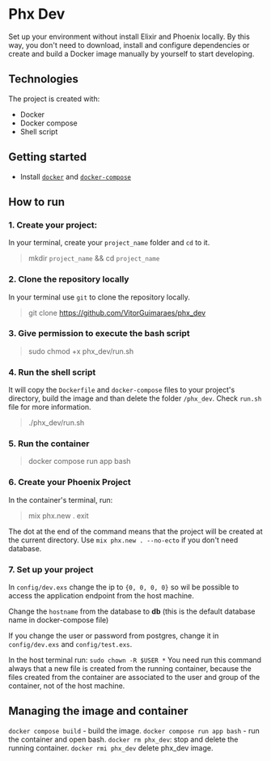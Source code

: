 # Phx Dev 
Set up your environment without install Elixir and Phoenix locally. 
By this way, you don't need to download, install and configure dependencies or create and build a Docker image manually by yourself to start developing.

## Technologies 
The project is created with:
- Docker
- Docker compose
- Shell script

## Getting started
- Install [`docker`](https://docs.docker.com/engine/install/) and [`docker-compose`](https://docs.docker.com/compose/install/)


## How to run 

### 1. Create your project:
In your terminal, create your `project_name` folder and `cd` to it.
> mkdir `project_name` && cd `project_name` 

### 2. Clone the repository locally  
In your terminal use `git` to clone the repository locally.
> git clone https://github.com/VitorGuimaraes/phx_dev

### 3. Give permission to execute the bash script
> sudo chmod +x phx_dev/run.sh

### 4. Run the shell script
It will copy the `Dockerfile` and `docker-compose` files to your project's directory, build the image and than delete the folder `/phx_dev`. 
Check `run.sh` file for more information.  
> ./phx_dev/run.sh 

### 5. Run the container
> docker compose run app bash

### 6. Create your Phoenix Project
In the container's terminal, run:
> mix phx.new .
> exit

The dot at the end of the command means that the project will be created at the current directory. Use `mix phx.new . --no-ecto` if you don't need database.

### 7. Set up your project
In `config/dev.exs` change the ip to `{0, 0, 0, 0}` so wil be possible to access the application endpoint from the host machine.

Change the `hostname` from the database to **db** (this is the default database name in docker-compose file)

If you change the user or password from postgres, change it in `config/dev.exs` and `config/test.exs`.

In the host terminal run: `sudo chown -R $USER *`
You need run this command always that a new file is created from the running container, because the files created from the container are associated to the user and group of the container, not of the host machine. 

## Managing the image and container
`docker compose build` - build the image.
`docker compose run app bash` - run the container and open bash.
`docker rm phx_dev`: stop and delete the running container. 
`docker rmi phx_dev` delete phx_dev image.
